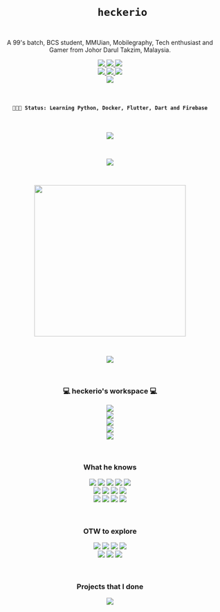 <h1 align="center">
  <code>
    heckerio
  </code>
</h1>

<!-- WHO AM I -->
<p align="center">
  A 99's batch, BCS student, MMUian, Mobilegraphy, Tech enthusiast and Gamer from Johor Darul Takzim, Malaysia. 
</p>

<!-- SOCIAL MEDIA -->
<p align="center">
  <a href="https://www.instagram.com/heckerio/">
    <img src="https://img.shields.io/badge/instagram-%23E4405F.svg?&style=for-the-badge&logo=instagram&logoColor=white" />
  </a>
  <a href="https://twitter.com/heckerioXD">
    <img src="https://img.shields.io/badge/Twitter-1DA1F2?style=for-the-badge&logo=twitter&logoColor=white" />  
  </a>
  <a href="https://www.linkedin.com/in/henrylawjunwei/">
    <img src="https://img.shields.io/badge/LinkedIn-0077B5?style=for-the-badge&logo=linkedin&logoColor=white" />
  </a><br/>
  <a href="https://github.com/heckerio">
    <img src="https://img.shields.io/badge/GitHub-100000?style=for-the-badge&logo=github&logoColor=white" />
  </a>
  <a href="https://open.spotify.com/user/k2q0zy5rh7zh2tsond5b9kwes">
    <img src="https://img.shields.io/badge/Spotify-1ED760?&style=for-the-badge&logo=spotify&logoColor=white" />
  </a>
  <a href="https://discord.com/login?redirect_to=%2Fchannels%2F%40me">
    <img src="https://img.shields.io/badge/Discord-7289DA?style=for-the-badge&logo=discord&logoColor=white" />
  </a><br/>
  <a href="mailto:lawjunwei@gmail.com">
    <img src="https://img.shields.io/badge/Gmail-D14836?style=for-the-badge&logo=gmail&logoColor=white" />
  </a>
</p><br/>

<!-- STATUS -->
<h4 align="center">
  <code>👩🏻‍💻 Status: Learning Python, Docker, Flutter, Dart and Firebase</code>
</h4><br/>

<!-- GITHUB TROPHY -->
<p align='center'>
  <a href="#"><img src="https://github-profile-trophy.vercel.app/?username=heckerio&row=1" /></a>
</p><br/>

<!-- GITHUB STREAK -->
<p align='center'>
  <a href="#"><img src="https://github-readme-streak-stats.herokuapp.com/?user=heckerio&theme=blue-green" /></a>
</p><br/>

<!-- GITHUB STATS -->
<p align='center'>
  <a href="#"><img src="https://github-readme-stats.vercel.app/api?username=heckerio&show_icons=true&count_private=true&theme=vision-friendly-dark" width="350"></a>
</p><br/>

<!-- COMPACT LANGUAGE CAR LAYOUT -->
<p align='center'>
  <img src="https://github-readme-stats.vercel.app/api/top-langs/?username=heckerio&layout=compact" />
</p><br/>

<!-- PC WORKSPACE -->
<h3 align="center">
   💻 heckerio's workspace 💻
</h3>

<p align="center">
  <a href="https://linuxmint.com/">
    <img src="https://img.shields.io/badge/Linux_Mint-87CF3E?style=for-the-badge&logo=linux-mint&logoColor=white" />
  </a><br/>
  <a href="https://www.microsoft.com/en-my/windows">
    <img src="https://img.shields.io/badge/windows-%230078D6.svg?&style=for-the-badge&logo=windows&logoColor=white" />
  </a><br/>
  <a href="https://ark.intel.com/content/www/us/en/ark/products/95443/intel-core-i5-7200u-processor-3m-cache-up-to-3-10-ghz.html">
    <img src="https://img.shields.io/badge/intel-core%20i5%207th-%230071C5.svg?&style=for-the-badge&logo=intel&logoColor=white" />  
  </a><br/>
  <img src="https://img.shields.io/badge/RAM-16GB-%230071C5.svg?&style=for-the-badge&logoColor=white" /><br/>
  <a href="https://www.notebookcheck.net/NVIDIA-GeForce-940MX.156033.0.html">
    <img src="https://img.shields.io/badge/nvidia-gt%20940MX-%2376B900.svg?&style=for-the-badge&logo=nvidia&logoColor=white" />
  </a><br/>
</p><br/>

<!-- PROGRAMMING LANGUAGE -->
<h3 align="center">What he knows</h3>
<p align="center">
  <img src="https://img.shields.io/badge/C-00599C?style=for-the-badge&logo=c&logoColor=white" />
  <img src="https://img.shields.io/badge/C%2B%2B-00599C?style=for-the-badge&logo=c%2B%2B&logoColor=white" />
  <img src="https://img.shields.io/badge/Java-ED8B00?style=for-the-badge&logo=java&logoColor=white" />
  <img src="https://img.shields.io/badge/HTML5-E34F26?style=for-the-badge&logo=html5&logoColor=white" />
  <img src="https://img.shields.io/badge/CSS3-1572B6?style=for-the-badge&logo=css3&logoColor=white" /><br/>
  <img src="https://img.shields.io/badge/JavaScript-323330?style=for-the-badge&logo=javascript&logoColor=F7DF1E" />
  <img src="https://img.shields.io/badge/PHP-777BB4?style=for-the-badge&logo=php&logoColor=white" />
  <img src="https://img.shields.io/badge/Bootstrap-563D7C?style=for-the-badge&logo=bootstrap&logoColor=white" />
  <img src="https://img.shields.io/badge/Laravel-FF2D20?style=for-the-badge&logo=laravel&logoColor=white"/></br>
  <img src="https://img.shields.io/badge/Git-F05032?style=for-the-badge&logo=git&logoColor=white" />
  <img src="https://img.shields.io/badge/MySQL-00000F?style=for-the-badge&logo=mysql&logoColor=white" />
  <img src="https://img.shields.io/badge/C%23-239120?style=for-the-badge&logo=c-sharp&logoColor=white" />
  <img src="https://img.shields.io/badge/Xamarin-3498DB?style=for-the-badge&logo=xamarin&logoColor=white" />
</p><br/>

<!-- PROGRAMMING LANGUAGE -->
<h3 align="center">OTW to explore</h3>
<p align="center">
  <img src="https://img.shields.io/badge/Docker-2CA5E0?style=for-the-badge&logo=docker&logoColor=white" />
  <img src="https://img.shields.io/badge/Vue.js-35495E?style=for-the-badge&logo=vue-dot-js&logoColor=4FC08D" />
  <img src="https://img.shields.io/badge/Node.js-43853D?style=for-the-badge&logo=node-dot-js&logoColor=white" />
  <img src="https://img.shields.io/badge/Flutter-02569B?style=for-the-badge&logo=flutter&logoColor=white" /><br/>
  <img src="https://img.shields.io/badge/Dart-0175C2?style=for-the-badge&logo=dart&logoColor=white" />
  <img src="https://img.shields.io/badge/Python-3776AB?style=for-the-badge&logo=python&logoColor=white" />
  <img src="https://img.shields.io/badge/firebase-ffca28?style=for-the-badge&logo=firebase&logoColor=black" />
</p><br/>

<!-- HECKERIO'S PROJECTS -->
<h3 align="center">Projects that I done</h3>
<p align="center">
  <a href="https://github.com/heckerio/hashtech"><img src="https://github-readme-stats.vercel.app/api/pin/?username=heckerio&repo=hashtech" /></a>
</p>
